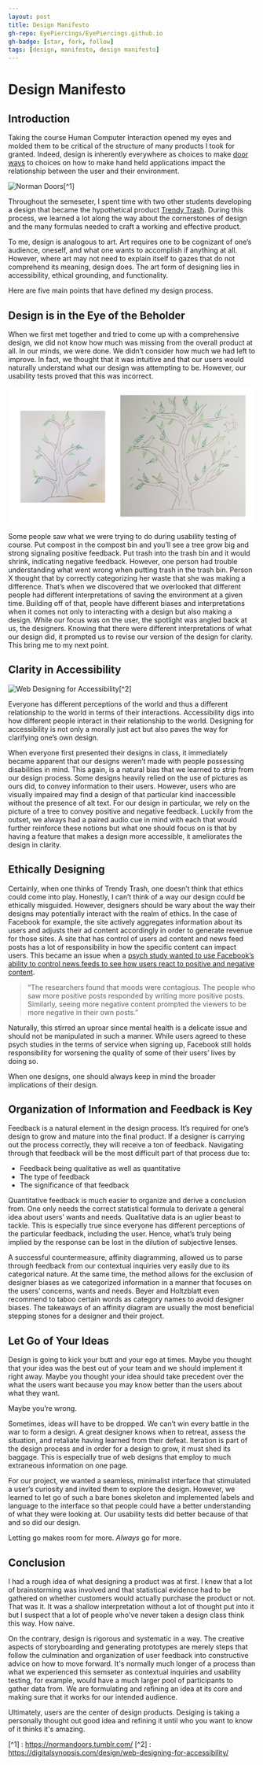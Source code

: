 ```yaml
---
layout: post
title: Design Manifesto
gh-repo: EyePiercings/EyePiercings.github.io
gh-badge: [star, fork, follow]
tags: [design, manifesto, design manifesto]
---
```


# Design Manifesto


## Introduction

Taking the course Human Computer Interaction opened my eyes and molded them to be critical of the structure of many products I took for granted. Indeed, design is inherently everywhere as choices to make [door ways](https://glow.williams.edu/courses/2221560/files/folder/readings?preview=123981970)
to choices on how to make hand held applications impact the relationship between the user and their environment. 

![Norman Doors](https://78.media.tumblr.com/c14fea77b9df87a467c2ce4acb02fa4f/tumblr_o45jhxR3iN1voxm0xo1_400.png)[^1]

Throughout the semeseter, I spent time with two other students developing a design that became the hypothetical product [Trendy Trash](www.grchen.com/thisprojectistrash). During this process, we learned a lot along the way about the cornerstones of design and the many formulas needed to craft a working and effective product. 

To me, design is analogous to art. Art requires one to be cognizant of one’s audience, oneself, and what one wants to accomplish if anything at all. However, where art may not need to explain itself to gazes that do not comprehend its meaning, design does. The art form of designing lies in accessibility, ethical grounding, and functionality.

Here are five main points that have defined my design process.


## Design is in the Eye of the Beholder

When we first met together and tried to come up with a comprehensive design, we did not know how much was missing from the overall product at all. In our minds, we were done. We didn’t consider how much we had left to improve. In fact, we thought that it was intuitive and that our users would naturally understand what our design was attempting to be. However, our usability tests proved that this was incorrect.

![Big and Little Tree](../img/projImg/usability/u9.jpg)

Some people saw what we were trying to do during usability testing of course. Put compost in the compost bin and you’ll see a tree grow big and strong signaling positive feedback. Put trash into the trash bin and it would shrink, indicating negative feedback. However, one person had trouble understanding what went wrong when putting trash in the trash bin. Person X thought that by correctly categorizing her waste that she was making a difference. That’s when we discovered that we overlooked that different people had different interpretations of saving the environment at a given time. Building off of that, people have different biases and interpretations when it comes not only to interacting with a design but also making a design. While our focus was on the user, the spotlight was angled back at us, the designers. Knowing that there were different interpretations of what our design did, it prompted us to revise our version of the design for clarity. This bring me to my next point.

## Clarity in Accessibility

![Web Designing for Accessibility](https://digitalsynopsis.com/wp-content/uploads/2016/09/web-designing-for-accessibility.jpg)[^2]

Everyone has different perceptions of the world and thus a different relationship to the world in terms of their interactions. Accessibility digs into how different people interact in their relationship to the world. Designing for accessibility is not only a morally just act but also paves the way for clarifying one’s own design. 

When everyone first presented their designs in class, it immediately became apparent that our designs weren’t made with people possessing disabilities in mind. This again, is a natural bias that we learned to strip from our design process. Some designs heavily relied on the use of pictures as ours did, to convey information to their users. However, users who are visually impaired may find a design of that particular kind inaccessible without the presence of alt text. For our design in particular, we rely on the picture of a tree to convey positive and negative feedback. Luckily from the outset, we always had a paired audio cue in mind with each that would further reinforce these notions but what one should focus on is that by having a feature that makes a design more accessible, it ameliorates the design in clarity.

## Ethically Designing

Certainly, when one thinks of Trendy Trash, one doesn’t think that ethics could come into play. Honestly, I can’t think of a way our design could be ethically misguided. However, designers should be wary about the way their designs may potentially interact with the realm of ethics. In the case of Facebook for example, the site actively aggregates information about its users and adjusts their ad content accordingly in order to generate revenue for those sites. A site that has control of users ad content and news feed posts has a lot of responsibility in how the specific content can impact users. This became an issue when a [psych study wanted to use Facebook’s ability to control news feeds to see how users react to positive and negative content](https://www.nytimes.com/2014/06/30/technology/facebook-tinkers-with-users-emotions-in-news-feed-experiment-stirring-outcry.html). 

> “The researchers found that moods were contagious. The people who saw more positive posts responded by writing more positive posts. Similarly, seeing more negative content prompted the viewers to be more negative in their own posts.” 

Naturally, this stirred an uproar since mental health is a delicate issue and should not be manipulated in such a manner. While users agreed to these psych studies in the terms of service when signing up, Facebook still holds responsibility for worsening the quality of some of their users’ lives by doing so.

When one designs, one should always keep in mind the broader implications of their design. 

## Organization of Information and Feedback is Key

Feedback is a natural element in the design process. It’s required for one’s design to grow and mature into the final product. If a designer is carrying out the process correctly, they will receive a ton of feedback. Navigating through that feedback will be the most difficult part of that process due to:

- Feedback being qualitative as well as quantitative
- The type of feedback
- The significance of that feedback

Quantitative feedback is much easier to organize and derive a conclusion from. One only needs the correct statistical formula to derivate a general idea about users’ wants and needs. Qualitative data is an uglier beast to tackle. This is especially true since everyone has different perceptions of the particular feedback, including the user. Hence, what’s truly being implied by the response can be lost in the dilution of subjective lenses.

A successful countermeasure, affinity diagramming, allowed us to parse through feedback from our contextual inquiries very easily due to its categorical nature. At the same time, the method allows for the exclusion of designer biases as we categorized information in a manner that focuses on the users’ concerns, wants and needs. Beyer and Holtzblatt even recommend to taboo certain words as category names to avoid designer biases. The takeaways of an affinity diagram are usually the most beneficial stepping stones for a designer and their project.

## Let Go of Your Ideas

Design is going to kick your butt and your ego at times. Maybe you thought that your idea was the best out of your team and we should implement it right away. Maybe you thought your idea should take precedent over the what the users want because you may know better than the users about what they want.

Maybe you’re wrong.

Sometimes, ideas will have to be dropped. We can’t win every battle in the war to form a design. A great designer knows when to retreat, assess the situation, and retaliate having learned from their defeat. Iteration is part of the design process and in order for a design to grow, it must shed its baggage. This is especially true of web designs that employ to much extraneous information on one page. 

For our project, we wanted a seamless, minimalist interface that stimulated a user’s curiosity and invited them to explore the design. However, we learned to let go of such a bare bones skeleton and implemented labels and language to the interface so that people could have a better understanding of what they were looking at. Our usability tests did better because of that and so did our design. 

Letting go makes room for more. *Always* go for more.


## Conclusion

I had a rough idea of what designing a product was at first. I knew that a lot of brainstorming was involved and that statistical evidence had to be gathered on whether customers would actually purchase the product or not. That was it. It was a shallow interpretation without a lot of thought put into it but I suspect that a lot of people who've never taken a design class think this way. How naive.

On the contrary, design is rigorous and systematic in a way. The creative aspects of storyboarding and generating prototypes are merely steps that follow the culmination and organization of user feedback into constructive advice on how to move forward. It's normally much longer of a process than what we experienced this semseter as contextual inquiries and usability testing, for example, would have a much larger pool of participants to gather data from. We are formulating and refining an idea at its core and making sure that it works for our intended audience.

Ultimately, users are the center of design products. Desiging is taking a personally thought out good idea and refining it until who you want to know of it thinks it's amazing.


[^1] : https://normandoors.tumblr.com/
[^2] : https://digitalsynopsis.com/design/web-designing-for-accessibility/
